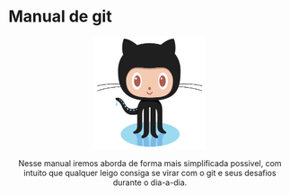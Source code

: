 # Manual de git

<div align='center'><img src="https://raw.githubusercontent.com/francisco1code/Manual-git/master/images/git.png"width="200" height="200"</div>


Nesse manual iremos aborda de forma mais simplificada possivel, com intuito que qualquer leigo consiga se virar com o git e seus desafios durante o dia-a-dia.